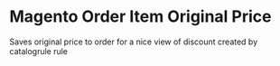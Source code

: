 # Magento Order Item Original Price
Saves original price to order for a nice view of discount created by catalogrule rule
